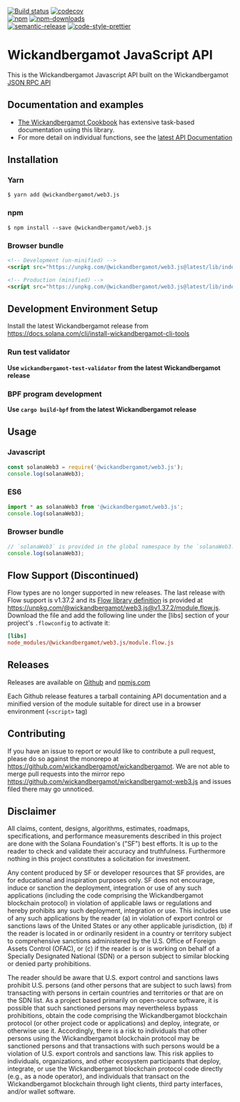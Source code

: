 [![Build status][travis-image]][travis-url]
[![codecov][codecov-image]][codecov-url]
<br>
[![npm][npm-image]][npm-url]
[![npm-downloads][npm-downloads-image]][npm-url]
<br>
[![semantic-release][semantic-release-image]][semantic-release-url]
[![code-style-prettier][code-style-prettier-image]][code-style-prettier-url]

[travis-image]: https://api.travis-ci.org/wickandbergamot/wickandbergamot-web3.js.svg?branch=master
[travis-url]: https://travis-ci.org/wickandbergamot/wickandbergamot-web3.js
[codecov-image]: https://codecov.io/gh/wickandbergamot/wickandbergamot-web3.js/branch/master/graph/badge.svg
[codecov-url]: https://codecov.io/gh/wickandbergamot/wickandbergamot-web3.js
[npm-image]: https://img.shields.io/npm/v/@wickandbergamot/web3.js.svg?style=flat
[npm-downloads-image]: https://img.shields.io/npm/dm/@wickandbergamot/web3.js.svg?style=flat
[npm-url]: https://www.npmjs.com/package/@wickandbergamot/web3.js
[semantic-release-image]: https://img.shields.io/badge/%20%20%F0%9F%93%A6%F0%9F%9A%80-semantic--release-e10079.svg
[semantic-release-url]: https://github.com/semantic-release/semantic-release
[code-style-prettier-image]: https://img.shields.io/badge/code_style-prettier-ff69b4.svg?style=flat-square
[code-style-prettier-url]: https://github.com/prettier/prettier

# Wickandbergamot JavaScript API

This is the Wickandbergamot Javascript API built on the Wickandbergamot [JSON RPC API](https://docs.solana.com/apps/jsonrpc-api)

## Documentation and examples

 - [The Wickandbergamot Cookbook](https://solanacookbook.com/) has extensive task-based documentation using this library.
 - For more detail on individual functions, see the [latest API Documentation](https://solana-labs.github.io/solana-web3.js/)

## Installation

### Yarn

```
$ yarn add @wickandbergamot/web3.js
```

### npm

```
$ npm install --save @wickandbergamot/web3.js
```

### Browser bundle

```html
<!-- Development (un-minified) -->
<script src="https://unpkg.com/@wickandbergamot/web3.js@latest/lib/index.iife.js"></script>

<!-- Production (minified) -->
<script src="https://unpkg.com/@wickandbergamot/web3.js@latest/lib/index.iife.min.js"></script>
```

## Development Environment Setup

Install the latest Wickandbergamot release from https://docs.solana.com/cli/install-wickandbergamot-cli-tools

### Run test validator

**Use `wickandbergamot-test-validator` from the latest Wickandbergamot release**

### BPF program development

**Use `cargo build-bpf` from the latest Wickandbergamot release**

## Usage

### Javascript

```js
const solanaWeb3 = require('@wickandbergamot/web3.js');
console.log(solanaWeb3);
```

### ES6

```js
import * as solanaWeb3 from '@wickandbergamot/web3.js';
console.log(solanaWeb3);
```

### Browser bundle

```js
// `solanaWeb3` is provided in the global namespace by the `solanaWeb3.min.js` script bundle.
console.log(solanaWeb3);
```

## Flow Support (Discontinued)

Flow types are no longer supported in new releases. The last release with Flow support is v1.37.2 and its
[Flow library definition](https://flow.org/en/docs/libdefs/) is provided at
https://unpkg.com/@wickandbergamot/web3.js@v1.37.2/module.flow.js.
Download the file and add the following line under the [libs] section of your project's `.flowconfig` to
activate it:

```ini
[libs]
node_modules/@wickandbergamot/web3.js/module.flow.js
```

## Releases

Releases are available on [Github](https://github.com/wickandbergamot/wickandbergamot-web3.js/releases)
and [npmjs.com](https://www.npmjs.com/package/@wickandbergamot/web3.js)

Each Github release features a tarball containing API documentation and a
minified version of the module suitable for direct use in a browser environment
(`<script>` tag)

## Contributing

If you have an issue to report or would like to contribute a pull request, please do so against the monorepo at https://github.com/wickandbergamot/wickandbergamot. We are not able to merge pull requests into the mirror repo https://github.com/wickandbergamot/wickandbergamot-web3.js and issues filed there may go unnoticed.

## Disclaimer

All claims, content, designs, algorithms, estimates, roadmaps,
specifications, and performance measurements described in this project
are done with the Solana Foundation's ("SF") best efforts. It is up to
the reader to check and validate their accuracy and truthfulness.
Furthermore nothing in this project constitutes a solicitation for
investment.

Any content produced by SF or developer resources that SF provides, are
for educational and inspiration purposes only. SF does not encourage,
induce or sanction the deployment, integration or use of any such
applications (including the code comprising the Wickandbergamot blockchain
protocol) in violation of applicable laws or regulations and hereby
prohibits any such deployment, integration or use. This includes use of
any such applications by the reader (a) in violation of export control
or sanctions laws of the United States or any other applicable
jurisdiction, (b) if the reader is located in or ordinarily resident in
a country or territory subject to comprehensive sanctions administered
by the U.S. Office of Foreign Assets Control (OFAC), or (c) if the
reader is or is working on behalf of a Specially Designated National
(SDN) or a person subject to similar blocking or denied party
prohibitions.

The reader should be aware that U.S. export control and sanctions laws
prohibit U.S. persons (and other persons that are subject to such laws)
from transacting with persons in certain countries and territories or
that are on the SDN list. As a project based primarily on open-source
software, it is possible that such sanctioned persons may nevertheless
bypass prohibitions, obtain the code comprising the Wickandbergamot blockchain
protocol (or other project code or applications) and deploy, integrate,
or otherwise use it. Accordingly, there is a risk to individuals that
other persons using the Wickandbergamot blockchain protocol may be sanctioned
persons and that transactions with such persons would be a violation of
U.S. export controls and sanctions law. This risk applies to
individuals, organizations, and other ecosystem participants that
deploy, integrate, or use the Wickandbergamot blockchain protocol code directly
(e.g., as a node operator), and individuals that transact on the Wickandbergamot
blockchain through light clients, third party interfaces, and/or wallet
software.
